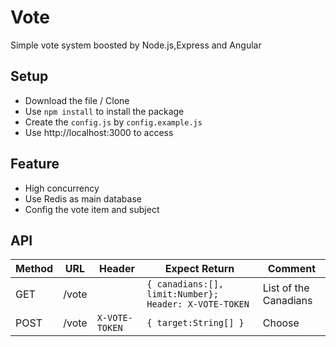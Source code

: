 # Vote
Simple vote system boosted by Node.js,Express and Angular

## Setup
* Download the file / Clone
* Use `npm install` to install the package 
* Create the `config.js` by `config.example.js`
* Use http://localhost:3000 to access

## Feature
* High concurrency
* Use Redis as main database
* Config the vote item and subject

## API

Method | URL | Header | Expect Return | Comment
--- | --- |---| --- | ---
GET | /vote | | `{ canadians:[], limit:Number}; Header: X-VOTE-TOKEN`| List of the Canadians
POST| /vote |`X-VOTE-TOKEN`| `{ target:String[] }`| Choose 



